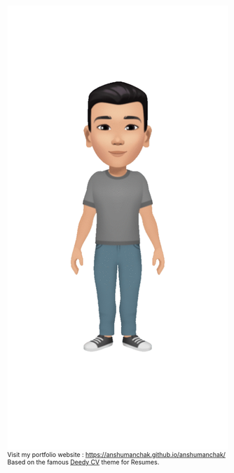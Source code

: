 ![Hi :D](https://github.com/anshumanchak/anshumanchak/blob/master/images/me.gif)
Visit my portfolio website : https://anshumanchak.github.io/anshumanchak/
<br />Based on the famous [Deedy CV](https://github.com/deedy/Deedy-Resume) theme for Resumes.
